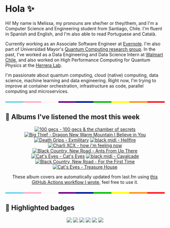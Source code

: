 # Hola ✨
Hi! My name is Melissa, my pronouns are she/her or they/them, and I'm a Computer Science and Engineering student from Santiago, Chile. I'm fluent in Spanish and English, and I'm also able to read Portuguese and Català.

Currently working as an Associate Software Engineer at [Evernote](https://evernote.com/). I'm also part of Universidad Mayor's [Quantum Computing research group](https://www.diariomayor.cl/ciencia-um/docentes-y-estudiantes-crean-el-primer-grupo-de-computacion-cuantica-u-mayor.html). In the past, I've worked as a Data Engineering and Data Science Intern at [Walmart Chile](https://github.com/walmartdigital/), and also worked on High Performance Computing for Quantum Physics at the [Herrera Lab](http://fherreralab.com/).

I'm passionate about quantum computing, cloud (native) computing, data science, machine learning and data engineering. Right now, I'm trying to improve at container orchestration, infrastructure as code, parallel computing and microservices.

<img src="hr.png" width="100%" height="5px">

## 🎵 Albums I've listened the most this week
<!-- lastfm -->
<p align="center"><a href="https://www.last.fm/music/100+gecs/100+gecs+&+the+chamber+of+secrets"><img src="https://lastfm.freetls.fastly.net/i/u/64s/97660c50f2c711a9bbb9f30d13358f73.jpg" title="100 gecs - 100 gecs & the chamber of secrets"></a> <a href="https://www.last.fm/music/Big+Thief/Dragon+New+Warm+Mountain+I+Believe+in+You"><img src="https://lastfm.freetls.fastly.net/i/u/64s/2564874af4af9498e7227367968adad3.jpg" title="Big Thief - Dragon New Warm Mountain I Believe in You"></a> <a href="https://www.last.fm/music/Death+Grips/Exmilitary"><img src="https://lastfm.freetls.fastly.net/i/u/64s/831e96df3afd4777c7ac562537bdb356.png" title="Death Grips - Exmilitary"></a> <a href="https://www.last.fm/music/black+midi/Hellfire"><img src="https://lastfm.freetls.fastly.net/i/u/64s/02e4eb1da9d19cb35f5970d7bbdf2b48.jpg" title="black midi - Hellfire"></a> <a href="https://www.last.fm/music/Charli+XCX/how+i%27m+feeling+now"><img src="https://lastfm.freetls.fastly.net/i/u/64s/f18b8f5ca083f7f9e86ceed75304e2e5.jpg" title="Charli XCX - how i'm feeling now"></a> <a href="https://www.last.fm/music/Black+Country,+New+Road/Ants+From+Up+There"><img src="https://lastfm.freetls.fastly.net/i/u/64s/3332b3cee5de8598dbd080f8e2783f93.jpg" title="Black Country, New Road - Ants From Up There"></a> <a href="https://www.last.fm/music/Cat%27s+Eyes/Cat%27s+Eyes"><img src="https://lastfm.freetls.fastly.net/i/u/64s/9c47fabd4da54e9c9a7e986c7b3d4f10.jpg" title="Cat's Eyes - Cat's Eyes"></a> <a href="https://www.last.fm/music/black+midi/Cavalcade"><img src="https://lastfm.freetls.fastly.net/i/u/64s/67a4d6e9f3425753c90e0eb0e2d19c7c.jpg" title="black midi - Cavalcade"></a> <a href="https://www.last.fm/music/Black+Country,+New+Road/For+the+First+Time"><img src="https://lastfm.freetls.fastly.net/i/u/64s/972219222c95598bb474d3631d289ad3.jpg" title="Black Country, New Road - For the First Time"></a> <a href="https://www.last.fm/music/Cat%27s+Eyes/Treasure+House"><img src="https://lastfm.freetls.fastly.net/i/u/64s/6667af9d89351b2bd4275bf300d70da6.jpg" title="Cat's Eyes - Treasure House"></a> </p>

<p align="center">These album covers are automatically updated from last.fm using <a href="https://github.com/marketplace/actions/lastfm-to-markdown">this GitHub Actions workflow I wrote</a>, feel free to use it.</p>

<img src="hr.png" width="100%" height="5px">

## 🏅 Highlighted badges
<p align="center" style="vertical-align:middle;">
  <a href="https://www.credly.com/badges/c8caff74-4c34-4211-affe-8bd7692771c8"><img src="https://images.credly.com/size/100x100/images/cf9b772d-7cf9-4c11-9aa7-46ab006f0ce6/IBM_Quantum_Challenge_2021_Achievement_V2.png"></a>
  <a href="https://www.credly.com/badges/52a4021b-34e6-413d-a4bd-cc29d3a686f6"><img src="https://images.credly.com/size/100x100/images/28944969-813a-43b9-944f-7910111ce764/Professional_Certificate_-_Data_Science.png"></a>
  <a href="https://www.credly.com/badges/cfeca386-7b9d-487f-8e2b-b3cfa069c734"><img src="https://images.credly.com/size/100x100/images/ac4daa48-1924-4dc5-80cf-ede5a08bac51/Data_Science_Foundations_Specialization.png"></a>
  <a href="https://www.credly.com/badges/0372a945-8a67-4d57-9643-b46b8dbf2fa6"><img src="https://images.credly.com/size/100x100/images/4a5f4849-54ae-461f-97ad-cb9c9a04eb63/Adv_Data_Science_Specialization.png"></a>
  <a href="https://www.credly.com/badges/348acaad-19d1-4f5a-8a6f-145d80dca3dc"><img src="https://images.credly.com/size/100x100/images/1dee8dee-d779-462e-9fd4-df5119546349/Build_Smart_on_Kubernetes_World_Tour.png"></a>
  <a href="https://google.qwiklabs.com/public_profiles/9fac59c2-c0f1-4b5c-b207-47c9cd7d6072"><img src="https://cdn.qwiklabs.com/GHzcYBb00JYUF9Rgf3D9A4inwRHYnFtISMvcRlb%2FClU%3D" width="100px"></a>
</p>
